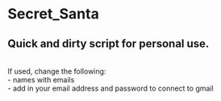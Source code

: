 # Secret_Santa
## Quick and dirty script for personal use.
<br>
If used, change the following:
<br>
  - names with emails
<br>
  - add in your email address and password to connect to gmail
